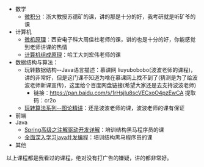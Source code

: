 - 数学
  - [微积分](https://www.bilibili.com/video/BV1Lt411r7NQ)：浙大教授苏德矿的课，讲的那是十分的好，我考研就是听矿爷的课
- 计算机
  - [微机原理](https://www.bilibili.com/video/BV1ZJ411b7Na)：西安电子科大周佳社老师的课，讲的也是十分的好，你能感觉到老师讲课的热情
  - [计算机组成原理](https://www.bilibili.com/video/BV1WW411Q7PF)：哈工大刘宏伟老师的课
- 数据结构与算法：
  - 玩转数据结构--Java语言描述：慕课网 liuyubobobo(波波老师的课程)，讲的非常好，但是这门课不知道为啥在慕课网上找不到了(猜测是为了给波波老师新课宣传)，这里给个百度网盘链接(希望大家还是去支持波波老师)
    - 链接：https://pan.baidu.com/s/1rHsjIu8scVECxoO4pzEwCA 
      提取码：cr2o 
  - [玩转算法系列--图论精讲](https://coding.imooc.com/class/370.html)：还是波波老师的课，波波老师的课有保证
- 前端
- Java
  - [Spring高级之注解驱动开发详解](https://www.bilibili.com/video/BV1hE411o7w7)：培训结构黑马程序员的课
  - [全面深入学习java并发编程](https://www.bilibili.com/video/BV16J411h7Rd)：培训结构黑马程序员的课
- 其他

以上课程都是我看过的课程，绝对没有打广告的嫌疑，讲的都非常好。

<Disqus />